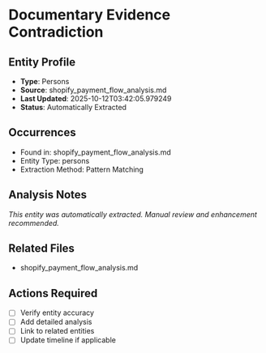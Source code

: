 # Documentary Evidence Contradiction

## Entity Profile
- **Type**: Persons
- **Source**: shopify_payment_flow_analysis.md
- **Last Updated**: 2025-10-12T03:42:05.979249
- **Status**: Automatically Extracted

## Occurrences
- Found in: shopify_payment_flow_analysis.md
- Entity Type: persons
- Extraction Method: Pattern Matching

## Analysis Notes
*This entity was automatically extracted. Manual review and enhancement recommended.*

## Related Files
- shopify_payment_flow_analysis.md

## Actions Required
- [ ] Verify entity accuracy
- [ ] Add detailed analysis
- [ ] Link to related entities
- [ ] Update timeline if applicable
